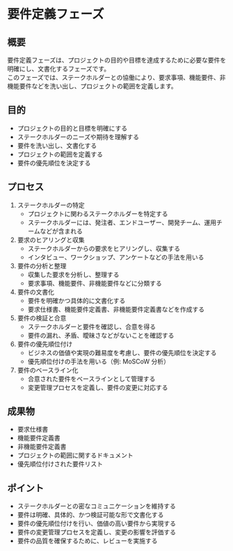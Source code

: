 # 要件定義フェーズ

## 概要

要件定義フェーズは、プロジェクトの目的や目標を達成するために必要な要件を明確にし、文書化するフェーズです。  
このフェーズでは、ステークホルダーとの協働により、要求事項、機能要件、非機能要件などを洗い出し、プロジェクトの範囲を定義します。

## 目的

- プロジェクトの目的と目標を明確にする
- ステークホルダーのニーズや期待を理解する
- 要件を洗い出し、文書化する
- プロジェクトの範囲を定義する
- 要件の優先順位を決定する

## プロセス

1. ステークホルダーの特定
   - プロジェクトに関わるステークホルダーを特定する
   - ステークホルダーには、発注者、エンドユーザー、開発チーム、運用チームなどが含まれる
2. 要求のヒアリングと収集
   - ステークホルダーからの要求をヒアリングし、収集する
   - インタビュー、ワークショップ、アンケートなどの手法を用いる
3. 要件の分析と整理
   - 収集した要求を分析し、整理する
   - 要求事項、機能要件、非機能要件などに分類する
4. 要件の文書化
   - 要件を明確かつ具体的に文書化する
   - 要求仕様書、機能要件定義書、非機能要件定義書などを作成する
5. 要件の検証と合意
   - ステークホルダーと要件を確認し、合意を得る
   - 要件の漏れ、矛盾、曖昧さなどがないことを確認する
6. 要件の優先順位付け
   - ビジネスの価値や実現の難易度を考慮し、要件の優先順位を決定する
   - 優先順位付けの手法を用いる（例: MoSCoW 分析）
7. 要件のベースライン化
   - 合意された要件をベースラインとして管理する
   - 変更管理プロセスを定義し、要件の変更に対応する

## 成果物

- 要求仕様書
- 機能要件定義書
- 非機能要件定義書
- プロジェクトの範囲に関するドキュメント
- 優先順位付けされた要件リスト

## ポイント

- ステークホルダーとの密なコミュニケーションを維持する
- 要件は明確、具体的、かつ検証可能な形で文書化する
- 要件の優先順位付けを行い、価値の高い要件から実現する
- 要件の変更管理プロセスを定義し、変更の影響を評価する
- 要件の品質を確保するために、レビューを実施する
